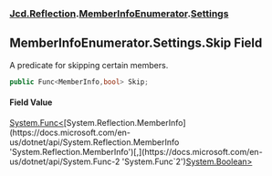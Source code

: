 ### [Jcd.Reflection](Jcd.Reflection.md 'Jcd.Reflection').[MemberInfoEnumerator](MemberInfoEnumerator.md 'Jcd.Reflection.MemberInfoEnumerator').[Settings](MemberInfoEnumerator.Settings.md 'Jcd.Reflection.MemberInfoEnumerator.Settings')

## MemberInfoEnumerator.Settings.Skip Field

A predicate for skipping certain members.

```csharp
public Func<MemberInfo,bool> Skip;
```

#### Field Value

[System.Func&lt;](https://docs.microsoft.com/en-us/dotnet/api/System.Func-2 'System.Func`2')[System.Reflection.MemberInfo](https://docs.microsoft.com/en-us/dotnet/api/System.Reflection.MemberInfo 'System.Reflection.MemberInfo')[,](https://docs.microsoft.com/en-us/dotnet/api/System.Func-2 'System.Func`2')[System.Boolean](https://docs.microsoft.com/en-us/dotnet/api/System.Boolean 'System.Boolean')[&gt;](https://docs.microsoft.com/en-us/dotnet/api/System.Func-2 'System.Func`2')
